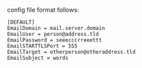 config file format follows:

```
[DEFAULT]
EmailDomain = mail.server.domain
EmailUser = person@address.tld
EmailPassword = seeecccrreeettt
EmailSTARTTLSPort = 555
EmailTarget = otherperson@otheraddress.tld
EmailSubject = words
```